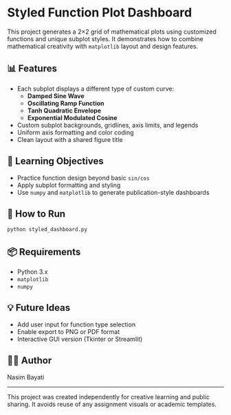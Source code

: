 # Styled Function Plot Dashboard

This project generates a 2×2 grid of mathematical plots using customized functions and unique subplot styles. It demonstrates how to combine mathematical creativity with `matplotlib` layout and design features.

## 📊 Features
- Each subplot displays a different type of custom curve:
  - **Damped Sine Wave**
  - **Oscillating Ramp Function**
  - **Tanh Quadratic Envelope**
  - **Exponential Modulated Cosine**
- Custom subplot backgrounds, gridlines, axis limits, and legends
- Uniform axis formatting and color coding
- Clean layout with a shared figure title

## 🧠 Learning Objectives
- Practice function design beyond basic `sin/cos`
- Apply subplot formatting and styling
- Use `numpy` and `matplotlib` to generate publication-style dashboards

## 🚀 How to Run
```bash
python styled_dashboard.py
```

## 📦 Requirements
- Python 3.x
- `matplotlib`
- `numpy`

## 💡 Future Ideas
- Add user input for function type selection
- Enable export to PNG or PDF format
- Interactive GUI version (Tkinter or Streamlit)

## 👩‍💻 Author
Nasim Bayati

---
This project was created independently for creative learning and public sharing. It avoids reuse of any assignment visuals or academic templates.
